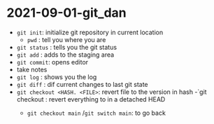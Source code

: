 # 2021-09-01-git_dan

- `git init`: initialize git repository in current location
   - `pwd` : tell you where you are
- `git status` : tells you the git status
- `git add` <FILE> : adds <FILE> to the staging area
- `git commit`: opens editor
-  take notes
- `git log` : shows you the log
- `git diff` : dif current changes to last git state
- `git checkout <HASH. <FILE>`: revert file to the version in hash
 -`git checkout <HASH> : revert everything to <HASH> in a detached HEAD
    - `git checkout main` /`git switch main`: to go back 
